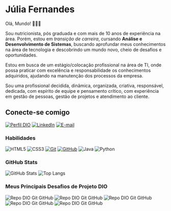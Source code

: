 # Júlia Fernandes

Olá, Mundo! 👩🏽‍💻

Sou nutricionista, pós graduada e com mais de 10 anos de experiência na área. Porém, estou em *transição de carreira*, cursando **Análise e Desenvolvimento de Sistemas**, buscando aprofundar meus conhecimentos na área de tecnologia e descobrindo um mundo novo, cheio de desafios e oportunidades.

Estou em busca de um estágio/colocação profissional na área de TI, onde possa praticar com excelência e responsabilidade os conhecimentos adquiridos, ajudando na manutenção dos processos da empresa.

Sou uma profissional decidida, dinâmica, organizada,
criativa, responsável, dedicada, com espírito de equipe e pensamento crítico, com experiência em gestão de pessoas, gestão de projetos e atendimento ao cliente. 

## Conecte-se comigo

[![Perfil DIO](https://img.shields.io/badge/-Meu%20Perfil%20na%20DIO-30A3DC?style=for-the-badge)](https://www.dio.me/users/anajuliafv88)
[![LinkedIn](https://img.shields.io/badge/LinkedIn-000?style=for-the-badge&logo=linkedin&logoColor=0E76A8)]( https://www.linkedin.com/in/julia-fernandes-0b307a160/)
[![E-mail](https://img.shields.io/badge/-Email-000?style=for-the-badge&logo=microsoft-outlook&logoColor=E94D5F)](mailto:anajuliafv88@gmail.com)

### Habilidades
![HTML5](https://img.shields.io/badge/HTML-000?style=for-the-badge&logo=html5&logoColor=30A3DC)
![CSS3](https://img.shields.io/badge/CSS3-000?style=for-the-badge&logo=css3&logoColor=E94D5F)
[![Git](https://img.shields.io/badge/Git-000?style=for-the-badge&logo=git&logoColor=E94D5F)](https://git-scm.com/doc) 
[![GitHub](https://img.shields.io/badge/GitHub-000?style=for-the-badge&logo=github&logoColor=30A3DC)](https://docs.github.com/)
![Java](https://img.shields.io/badge/Java-000?style=for-the-badge&logo=java)
![Python](https://img.shields.io/badge/Python-000?style=for-the-badge&logo=python)


### GitHub Stats
![GitHub Stats](https://github-readme-stats.vercel.app/api?username=juliafernandesdev&theme=transparent&bg_color=000&border_color=30A3DC&show_icons=true&icon_color=30A3DC&title_color=E94D5F&text_color=FFF)
![Top Langs](https://github-readme-stats-git-masterrstaa-rickstaa.vercel.app/api/top-langs/?username=juliafernandesdev&layout=compact&bg_color=000&border_color=30A3DC&title_color=E94D5F&text_color=FFF)

### Meus Principais Desafios de Projeto DIO
![Repo DIO Git GitHub](https://github-readme-stats.vercel.app/api/pin/?username=juliafernandesdev&repo=dio-lab-open-source&bg_color=000&border_color=30A3DC&show_icons=true&icon_color=30A3DC&title_color=E94D5F&text_color=FFF)
![Repo DIO Git GitHub](https://github-readme-stats.vercel.app/api/pin/?username=juliafernandesdev&repo=desafio-blog-bootcamp&bg_color=000&border_color=30A3DC&show_icons=true&icon_color=30A3DC&title_color=E94D5F&text_color=FFF)
![Repo DIO Git GitHub](https://github-readme-stats.vercel.app/api/pin/?username=juliafernandesdev&repo=desafio-site-consultoria-bootcamp&bg_color=000&border_color=30A3DC&show_icons=true&icon_color=30A3DC&title_color=E94D5F&text_color=FFF)
![Repo DIO Git GitHub](https://github-readme-stats.vercel.app/api/pin/?username=juliafernandesdev&repo=desafio03-bootcamp-dio&bg_color=000&border_color=30A3DC&show_icons=true&icon_color=30A3DC&title_color=E94D5F&text_color=FFF)
![Repo DIO Git GitHub](https://github-readme-stats.vercel.app/api/pin/?username=juliafernandesdev&repo=curriculo-julia&bg_color=000&border_color=30A3DC&show_icons=true&icon_color=30A3DC&title_color=E94D5F&text_color=FFF)

